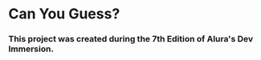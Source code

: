 <h1>Can You Guess? </h1>

<h3>This project was created during the 7th Edition of Alura's Dev Immersion. </h3>
